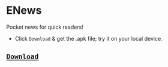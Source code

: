 # ENews
Pocket news for quick readers!
* Click `Download` & get the .apk file; try it on your local device.
## [`Download`](https://github.com/thisisshivamgupta/ENews/blob/master/app-debug.apk)<br /> 
